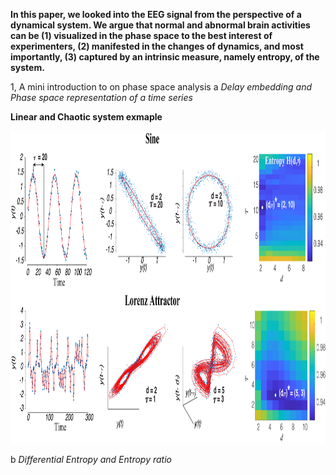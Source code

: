   **In this paper, we looked into the EEG signal from the perspective of a dynamical system. We argue that normal and abnormal brain activities can be (1) visualized in the phase space to the best interest of experimenters, (2) manifested in the changes of dynamics, and most importantly, (3) captured by an intrinsic measure, namely entropy, of the system.**

1, A mini introduction to on phase space analysis
a _Delay embedding and Phase space representation of a time series_

 **Linear and Chaotic system exmaple**
 <p align="center">
  <img src="Fig1.png" height="500" >
</p>

b _Differential Entropy and Entropy ratio_

